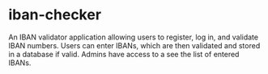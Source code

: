 # iban-checker
An IBAN validator application allowing users to register, log in, and validate IBAN numbers. Users can enter IBANs, which are then validated and stored in a database if valid. Admins have access to a see the list of entered IBANs.
